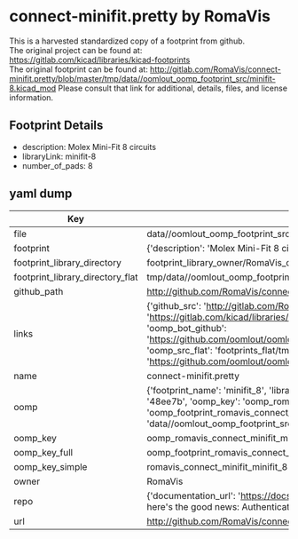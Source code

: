 # connect-minifit.pretty by RomaVis  
This is a harvested standardized copy of a footprint from github.  
The original project can be found at:  
https://gitlab.com/kicad/libraries/kicad-footprints  
The original footprint can be found at:
http://gitlab.com/RomaVis/connect-minifit.pretty/blob/master/tmp/data//oomlout_oomp_footprint_src/minifit-8.kicad_mod
Please consult that link for additional, details, files, and license information.  
## Footprint Details
* description: Molex Mini-Fit 8 circuits  
* libraryLink: minifit-8  
* number_of_pads: 8  
## yaml dump  
| Key | Value |  
| --- | --- |  
| file | data//oomlout_oomp_footprint_src/connect-minifit.pretty/minifit-8.kicad_mod |  
| footprint | {'description': 'Molex Mini-Fit 8 circuits', 'libraryLink': 'minifit-8', 'number_of_pads': 8} |  
| footprint_library_directory | footprint_library_owner/RomaVis_connect-minifit.pretty |  
| footprint_library_directory_flat | tmp/data//oomlout_oomp_footprint_src/footprints_flat/romavis_connect_minifit_minifit_8/working |  
| github_path | http://github.com/RomaVis/connect-minifit.pretty/blob/master/tmp/data//oomlout_oomp_footprint_src/minifit-8.kicad_mod |  
| links | {'github_src': 'http://gitlab.com/RomaVis/connect-minifit.pretty/blob/master/tmp/data//oomlout_oomp_footprint_src/minifit-8.kicad_mod', 'github_src_repo': 'https://gitlab.com/kicad/libraries/kicad-footprints', 'oomp_bot': 'tmp/data//oomlout_oomp_footprint_src/footprints/romavis_connect_minifit_minifit_8/working', 'oomp_bot_github': 'https://github.com/oomlout/oomlout_oomp_footprint_bot/tree/main/tmp/data//oomlout_oomp_footprint_src/footprints/romavis_connect_minifit_minifit_8/working', 'oomp_src_flat': 'footprints_flat/tmp/data//oomlout_oomp_footprint_src/footprints_flat/romavis_connect_minifit_minifit_8/working', 'oomp_src_flat_github': 'https://github.com/oomlout/oomlout_oomp_footprint_src/tree/main/tmp/data//oomlout_oomp_footprint_src/footprints_flat/romavis_connect_minifit_minifit_8/working'} |  
| name | connect-minifit.pretty |  
| oomp | {'footprint_name': 'minifit_8', 'library_name': 'connect_minifit', 'md5': '48ee7bb3c346dcd595515f1b32d56f9f', 'md5_10': '48ee7bb3c3', 'md5_5': '48ee7', 'md5_6': '48ee7b', 'oomp_key': 'oomp_romavis_connect_minifit_minifit_8', 'oomp_key_extra': 'oomp_footprint_romavis_connect_minifit_minifit_8', 'oomp_key_full': 'oomp_footprint_romavis_connect_minifit_minifit_8_48ee7b', 'oomp_key_simple': 'romavis_connect_minifit_minifit_8', 'original_filename': 'data//oomlout_oomp_footprint_src/connect-minifit.pretty/minifit-8.kicad_mod', 'owner_name': 'romavis'} |  
| oomp_key | oomp_romavis_connect_minifit_minifit_8 |  
| oomp_key_full | oomp_footprint_romavis_connect_minifit_minifit_8 |  
| oomp_key_simple | romavis_connect_minifit_minifit_8 |  
| owner | RomaVis |  
| repo | {'documentation_url': 'https://docs.github.com/rest/overview/resources-in-the-rest-api#rate-limiting', 'message': "API rate limit exceeded for 84.66.142.224. (But here's the good news: Authenticated requests get a higher rate limit. Check out the documentation for more details.)"} |  
| url | http://github.com/RomaVis/connect-minifit.pretty |  

